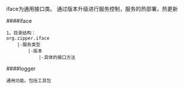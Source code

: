 iface为通用接口类。
通过版本升级进行服务控制，服务的热部署，热更新

####iface
    
    1。目录结构：
    org.zipper.iface
        |-服务类型
            |-版本
                |-具体的接口方法
    
####logger
    
    通用功能。包括工具包
         